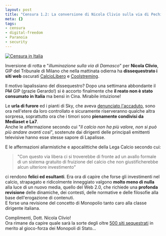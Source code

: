 ```yaml
--- 
layout: post
title: "Censura 1.2: La conversione di Nicola Clivio sulla via di Pechino"
meta: {}
tags: 
- censura
- digital-freedom
- Paranoia
- security
---
```

[![Censura in Italia](http://www.lastknight.com/download/banner_censura.png)](http://www.lastknight.com/category/liberta-digitale/)

Inversione di rotta e "*illuminazione sulla via di Damasco*" per **Nicola Clivio**, GIP del Tribunale di Milano che nella mattinata odierna ha **dissequestrato i siti web** oscurati [CalcioLibero](http://www.calciolibero.com) e [Coolstreming](http://www.coolstreaming.it).  

Il motivo lapalissiano del dissequestro? Dopo una settimana abbondante il <s>PM</s> GIP (grazie Gerardo!) si è accorto finalmente che **il reato non è stato consumato in Italia** ma bensì in Cina. Mirabile intuizione!  

Le **urla di furore** ed i pianti di Sky, che aveva [denunciato l'accaduto](http://www.lastknight.com/2006/02/12/censura-quanti-ip-stanno-filtrando/), sono ora nell'etere da loro controllato e sicuramente riserveranno qualche altra sorpresa, soprattutto ora che i timori sono **pienamente condivisi da Mediaset e La7**.  
Anche le affermazione secondo cui "*Il calcio non ha più valore, non si può più andare avanti così*", sostenute dai dirigenti delle principali emittenti televisive hanno esse stesse sapore di Lapalisse.   

E le affermazioni allarmistiche e apocalittiche della Lega Calcio secondo cui:

> "Con questo via libera ci si troverebbe di fronte ad un avallo formale 
> di un sistema gratuito di fruizione del calcio che non giustificherebbe
> alcun ulteriore investimento"  

ci rendono **felici ed esultanti**. Era ora di capire che forse gli investimenti nel calcio, strapagato e ridicolmente inneggiato valgono **molto meno di nulla** alla luce di un nuovo media, quello del Web 2.0, che richiede una **profonda revisione** delle dinamiche, dei contesti, delle normative e delle filosofie alla base dell'erogazione di contenuti.  
E forse una revisione del concetto di Monopolio tanto caro alla classe dirigente italiana.

Complimenti, Dott. Nicola Clivio!  
Ora rimane da capire quale sarà la sorte degli oltre [500 siti sequestrati](http://www.lastknight.com/2006/02/13/censura-11-dopo-sky-offline-i-siti-di-gioco-di-azzardo/) in merito al gioco-forza dei Monopoli di Stato... 

